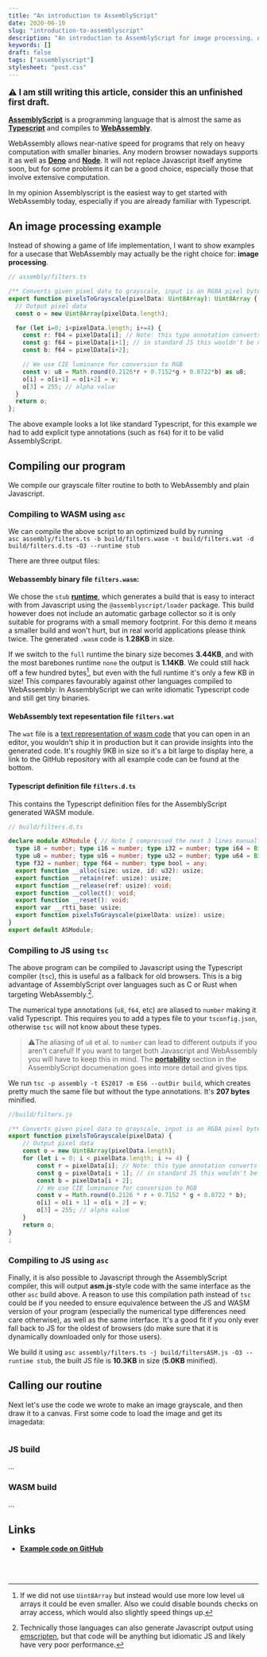 ```yaml
---
title: "An introduction to AssemblyScript"
date: 2020-06-10
slug: "introduction-to-assemblyscript"
description: "An introduction to AssemblyScript for image processing. AssemblyScript is a compiled subset of Typescript that targets WebAssembly."
keywords: []
draft: false
tags: ["assemblyscript"]
stylesheet: "post.css"
---
```


<p style="font-size: 1.2em; font-weight: bold">⚠️ I am still writing this article, consider this an unfinished first draft.</p>

[**AssemblyScript**](https://www.assemblyscript.org/) is a programming language that is almost the same as [**Typescript**](https://www.typescriptlang.org/) and compiles to [**WebAssembly**](https://webassembly.org/). 

WebAssembly allows near-native speed for programs that rely on heavy computation with smaller binaries. Any modern browser nowadays supports it as well as [**Deno**](https://deno.land/) and [**Node**](https://nodejs.org/en/). It will not replace Javascript itself anytime soon, but for some problems it can be a good choice, especially those that involve extensive computation.

In my opinion Assemblyscript is the easiest way to get started with WebAssembly today, especially if you are already familiar with Typescript.

## An image processing example

Instead of showing a game of life implementation, I want to show examples for a usecase that WebAssembly may actually be the right choice for: **image processing**.

```typescript
// assembly/filters.ts

/** Converts given pixel data to grayscale, input is an RGBA pixel byte array. */
export function pixelsToGrayscale(pixelData: Uint8Array): Uint8Array {
  // Output pixel data
  const o = new Uint8Array(pixelData.length);

  for (let i=0; i<pixelData.length; i+=4) {
    const r: f64 = pixelData[i]; // Note: this type annotation converts the byte value to a float64
    const g: f64 = pixelData[i+1]; // in standard JS this wouldn't be necessary.
    const b: f64 = pixelData[i+2];

    // We use CIE luminance for conversion to RGB
    const v: u8 = Math.round(0.2126*r + 0.7152*g + 0.0722*b) as u8;
    o[i] = o[i+1] = o[i+2] = v;
    o[3] = 255; // alpha value
  }
  return o;
};
```
The above example looks a lot like standard Typescript, for this example we had to add explicit type annotations (such as `f64`) for it to be valid AssemblyScript.

## Compiling our program
We compile our grayscale filter routine to both to WebAssembly and plain Javascript.

### Compiling to WASM using `asc`
We can compile the above script to an optimized build by running  
```asc assembly/filters.ts -b build/filters.wasm -t build/filters.wat -d build/filters.d.ts -O3 --runtime stub```

There are three output files:

#### Webassembly binary file `filters.wasm`:
We chose the `stub` [**runtime**](https://www.assemblyscript.org/runtime.html), which generates a build that is easy to interact with from Javascript using the `@assemblyscript/loader` package.
This build however does not include an automatic garbage collector so it is only suitable for programs with a small memory footprint. For this demo it means a smaller build and won't hurt, but in real world applications please think twice. The generated `.wasm` code is **1.28KB** in size.

If we switch to the `full` runtime the binary size becomes **3.44KB**, and with the most barebones runtime `none` the output is **1.14KB**. We could still hack off a few hundred bytes[^2], but even with the full runtime it's only a few KB in size! This compares favourably against other languages compiled to WebAssembly: In AssemblyScript we can write idiomatic Typescript code and still get tiny binaries.

#### WebAssembly text repesentation file `filters.wat`
The `wat` file is a [text representation of wasm code](https://developer.mozilla.org/en-US/docs/WebAssembly/Understanding_the_text_format) that you can open in an editor, you wouldn't ship it in production but it can provide insights into the generated code. It's roughly 9KB in size so it's a bit large to display here, a link to the GitHub repository with all example code can be found at the bottom.

#### Typescript definition file `filters.d.ts`

This contains the Typescript definition files for the AssemblyScript generated WASM module.
```typescript
// build/filters.d.ts

declare module ASModule { // Note I compressed the next 3 lines manually
  type i8 = number; type i16 = number; type i32 = number; type i64 = BigInt; type isize = number;
  type u8 = number; type u16 = number; type u32 = number; type u64 = BigInt; type usize = number;
  type f32 = number; type f64 = number; type bool = any;
  export function __alloc(size: usize, id: u32): usize;
  export function __retain(ref: usize): usize;
  export function __release(ref: usize): void;
  export function __collect(): void;
  export function __reset(): void;
  export var __rtti_base: usize;
  export function pixelsToGrayscale(pixelData: usize): usize;
}
export default ASModule;
```

### Compiling to JS using `tsc`

The above program can be compiled to Javascript using the Typescript compiler (`tsc`), this is useful as a fallback for old browsers. This is a big advantage of AssemblyScript over languages such as C or Rust when targeting WebAssembly.[^1].

The numerical type annotations (`u8`, `f64`, etc) are aliased to `number` making it valid Typescript. This requires you to add a types file to your `tsconfig.json`, otherwise `tsc` will not know about these types.

>⚠️The aliasing of `u8` et al. to `number` can lead to different outputs if you aren't careful! If you want to target both Javascript and WebAssembly you will have to keep this in mind. The [**portability**](https://www.assemblyscript.org/portability.html) section in the AssemblyScript documenation goes into more detail and gives tips.

We run ```tsc -p assembly -t ES2017 -m ES6 --outDir build```, which creates pretty much the same file but without the type annotations. It's **207 bytes** minified.

```javascript
//build/filters.js

/** Converts given pixel data to grayscale, input is an RGBA pixel byte array. */
export function pixelsToGrayscale(pixelData) {
    // Output pixel data
    const o = new Uint8Array(pixelData.length);
    for (let i = 0; i < pixelData.length; i += 4) {
        const r = pixelData[i]; // Note: this type annotation converts the byte value to a float64
        const g = pixelData[i + 1]; // in standard JS this wouldn't be necessary.
        const b = pixelData[i + 2];
        // We use CIE luminance for conversion to RGB
        const v = Math.round(0.2126 * r + 0.7152 * g + 0.0722 * b);
        o[i] = o[i + 1] = o[i + 2] = v;
        o[3] = 255; // alpha value
    }
    return o;
}
;
```

### Compiling to JS using `asc`
Finally, it is also possible to Javascript through the AssemblyScript compiler, this will output **asm.js**-style code with the same interface as the other `asc` build above.
A reason to use this compilation path instead of `tsc` could be if you needed to ensure equivalence between the JS and WASM version of your program (especially the numerical type differences need care otherwise), as well as the same interface. It's a good fit if you only ever fall back to JS for the oldest of browsers (do make sure that it is dynamically downloaded only for those users).

We build it using ```asc assembly/filters.ts -j build/filtersASM.js -O3 --runtime stub```, the built JS file is **10.3KB** in size (**5.0KB** minified).


## Calling our routine

Next let's use the code we wrote to make an image grayscale, and then draw it to a canvas. First some code to load the image and get its imagedata:
```javascript

```

### JS build
...

### WASM build
...


## Links
* [**Example code on GitHub**](https://github.com/gzuidhof/gzuidhof.github.io/tree/master/examples/assemblyscript/image-processing)


<br>
<br>

[^1]: Technically those languages can also generate Javascript output using [emscripten](https://emscripten.org/), but that code will be anything but idiomatic JS and likely have very poor performance.
[^2]: If we did not use `Uint8Array` but instead would use more low level `u8` arrays it could be even smaller. Also we could disable bounds checks on array access, which would also slightly speed things up.